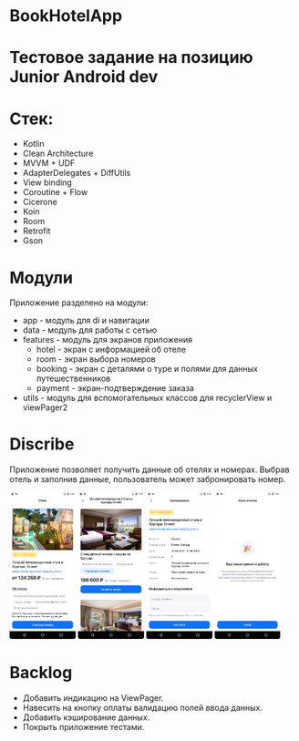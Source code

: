 # BookHotelApp

# Тестовое задание на позицию Junior Android dev

# Стек:

- Kotlin
- Clean Architecture
- MVVM + UDF
- AdapterDelegates + DiffUtils
- View binding
- Coroutine + Flow
- Cicerone
- Koin
- Room
- Retrofit
- Gson

# Модули

Приложение разделено на модули:
- app - модуль для di и навигации
- data - модуль для работы с сетью
- features - модуль для экранов приложения
    - hotel - экран с информацией об отеле
    - room - экран выбора номеров
    - booking - экран с деталями о туре и полями для данных путешественников
    - payment - экран-подтверждение заказа
- utils - модуль для вспомогательных классов для recyclerView и viewPager2

# Discribe

<p>
  Приложение позволяет получить данные об отелях и номерах. Выбрав отель и заполнив данные, пользователь может забронировать номер.
</p>

<p>  
    <img src="./screenshots/HotelScreen.png" alt="hotel_screen" width="23%" height="auto">
    <img src="./screenshots/RoomScreen.png" alt="room_screen" width="23%" height="auto">
    <img src="./screenshots/BookingScreen.png" alt="booking_screen" width="23%" height="auto">
    <img src="./screenshots/PaymentScreen.png" alt="payment_screen" width="23%" height="auto">
</p>

# Backlog
- Добавить индикацию на ViewPager.
- Навесить на кнопку оплаты валидацию полей ввода данных.
- Добавить кэширование данных.
- Покрыть приложение тестами.

